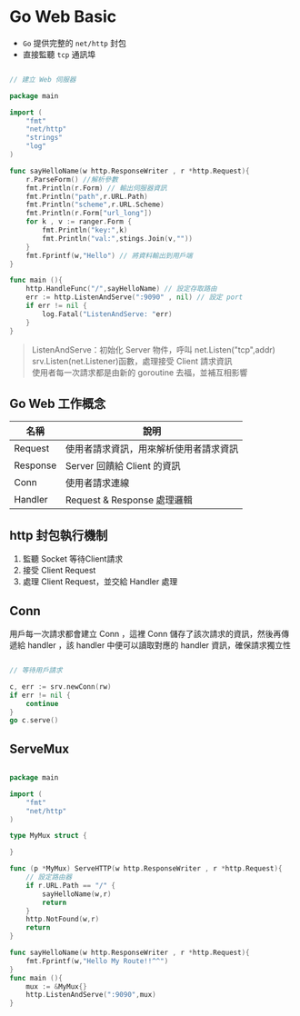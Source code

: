 # Go Web Basic

* `Go` 提供完整的 `net/http` 封包
* 直接監聽 `tcp` 通訊埠

```go

// 建立 Web 伺服器

package main 

import (
    "fmt"
    "net/http"
    "strings"
    "log"
)

func sayHelloName(w http.ResponseWriter , r *http.Request){
    r.ParseForm() //解析參數
    fmt.Println(r.Form) // 輸出伺服器資訊
    fmt.Println("path",r.URL.Path)
    fmt.Println("scheme",r.URL.Scheme)
    fmt.Println(r.Form["url_long"])
    for k , v := ranger.Form {
        fmt.Println("key:",k)
        fmt.Println("val:",stings.Join(v,""))
    }
    fmt.Fprintf(w,"Hello") // 將資料輸出到用戶端
}

func main (){
    http.HandleFunc("/",sayHelloName) // 設定存取路由
    err := http.ListenAndServe(":9090" , nil) // 設定 port
    if err != nil {
        log.Fatal("ListenAndServe: "err)
    }
}

```

> ListenAndServe：初始化 Server 物件，呼叫 net.Listen("tcp",addr)<br>
> srv.Listen(net.Listener)函數，處理接受 Client 請求資訊<br>
> 使用者每一次請求都是由新的 goroutine 去福，並補互相影響


## Go Web 工作概念

| 名稱 | 說明 |
| ----- | ----- | 
| Request | 使用者請求資訊，用來解析使用者請求資訊 |
| Response | Server 回饋給 Client 的資訊 |
| Conn | 使用者請求連線 |
| Handler | Request & Response 處理邏輯 |


## http 封包執行機制

1. 監聽 Socket 等待Client請求
1. 接受 Client Request 
1. 處理 Client Request，並交給 Handler 處理

## Conn

用戶每一次請求都會建立 Conn ，這裡 Conn 儲存了該次請求的資訊，然後再傳遞給 handler ，該 handler 中便可以讀取對應的 handler 資訊，確保請求獨立性

```go

// 等待用戶請求

c, err := srv.newConn(rw)
if err != nil {
    continue
} 
go c.serve()

```
## ServeMux

```go

package main 

import (
    "fmt"
    "net/http"
)

type MyMux struct {

}

func (p *MyMux) ServeHTTP(w http.ResponseWriter , r *http.Request){
    // 設定路由器
    if r.URL.Path == "/" {
        sayHelloName(w,r)
        return 
    }
    http.NotFound(w,r)
    return
}

func sayHelloName(w http.ResponseWriter , r *http.Request){
    fmt.Fprintf(w,"Hello My Route!!^^")
}
func main (){
    mux := &MyMux{}
    http.ListenAndServe(":9090",mux)
}

```